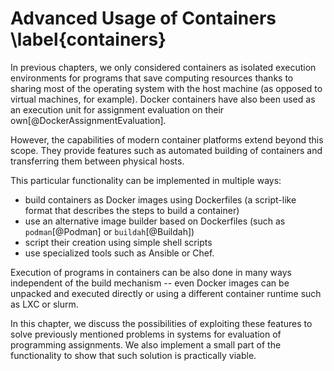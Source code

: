 # Advanced Usage of Containers \label{containers}

In previous chapters, we only considered containers as isolated execution 
environments for programs that save computing resources thanks to sharing most 
of the operating system with the host machine (as opposed to virtual machines, 
for example). Docker containers have also been used as an execution unit for 
assignment evaluation on their own[@DockerAssignmentEvaluation].

However, the capabilities of modern container platforms extend beyond this 
scope. They provide features such as automated building of containers and
transferring them between physical hosts.

This particular functionality can be implemented in multiple ways:

- build containers as Docker images using Dockerfiles (a script-like format that 
  describes the steps to build a container)
- use an alternative image builder based on Dockerfiles (such as 
  `podman`[@Podman] or `buildah`[@Buildah])
- script their creation using simple shell scripts
- use specialized tools such as Ansible or Chef.

Execution of programs in containers can be also done in many ways independent of 
the build mechanism -- even Docker images can be unpacked and executed directly 
or using a different container runtime such as LXC or slurm.

In this chapter, we discuss the possibilities of exploiting these features to 
solve previously mentioned problems in systems for evaluation of programming 
assignments. We also implement a small part of the functionality to show that 
such solution is practically viable.
